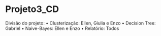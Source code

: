 # Projeto3_CD
Divisão do projeto:
•	Clusterização: Ellen, Giulia e Enzo
•	Decision Tree: Gabriel
•	Naive-Bayes: Ellen e Enzo
•	Relatório: Todos
